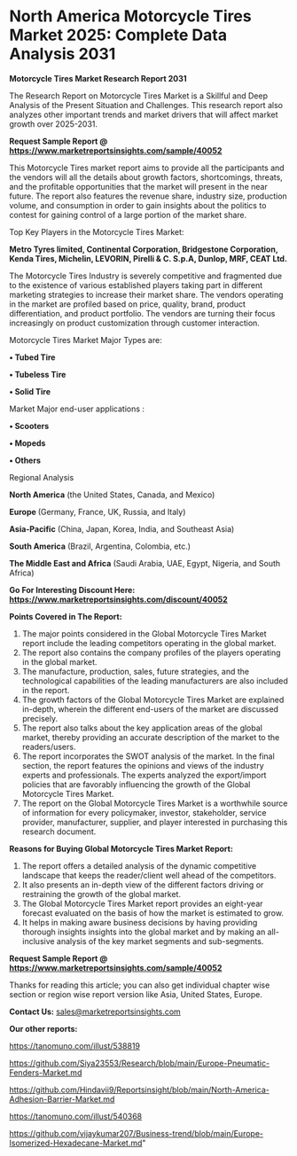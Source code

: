 # North America Motorcycle Tires Market 2025: Complete Data Analysis 2031

<strong>Motorcycle Tires Market Research Report 2031</strong>

The Research Report on Motorcycle Tires Market is a Skillful and Deep Analysis of the Present Situation and Challenges. This research report also analyzes other important trends and market drivers that will affect market growth over 2025-2031.

<strong>Request Sample Report @ <a href=https://www.marketreportsinsights.com/sample/40052>https://www.marketreportsinsights.com/sample/40052</a></strong>

This Motorcycle Tires market report aims to provide all the participants and the vendors will all the details about growth factors, shortcomings, threats, and the profitable opportunities that the market will present in the near future. The report also features the revenue share, industry size, production volume, and consumption in order to gain insights about the politics to contest for gaining control of a large portion of the market share.

Top Key Players in the Motorcycle Tires Market:

<strong>Metro Tyres limited, Continental Corporation, Bridgestone Corporation, Kenda Tires, Michelin, LEVORIN, Pirelli & C. S.p.A, Dunlop, MRF, CEAT Ltd.</strong>

The Motorcycle Tires Industry is severely competitive and fragmented due to the existence of various established players taking part in different marketing strategies to increase their market share. The vendors operating in the market are profiled based on price, quality, brand, product differentiation, and product portfolio. The vendors are turning their focus increasingly on product customization through customer interaction.

Motorcycle Tires Market Major Types are:

<strong>•  Tubed Tire

•  Tubeless Tire

•  Solid Tire</strong>

Market Major end-user applications :

<strong>•  Scooters

•  Mopeds

•  Others</strong>

Regional Analysis

</u><strong><b>North America</b></strong> (the United States, Canada, and Mexico)

<strong><b>Europe </b></strong>(Germany, France, UK, Russia, and Italy)

<strong><b>Asia-Pacific</b></strong> (China, Japan, Korea, India, and Southeast Asia)

<strong><b>South America</b></strong> (Brazil, Argentina, Colombia, etc.)

<strong><b>The Middle East and Africa</b></strong> (Saudi Arabia, UAE, Egypt, Nigeria, and South Africa)

<strong>Go For Interesting Discount Here: <a href=https://www.marketreportsinsights.com/discount/40052>https://www.marketreportsinsights.com/discount/40052</a></strong>

<strong>Points Covered in The Report:</strong>
<ol>
  <li>The major points considered in the Global Motorcycle Tires Market report include the leading competitors operating in the global market.</li>
  <li>The report also contains the company profiles of the players operating in the global market.</li>
  <li>The manufacture, production, sales, future strategies, and the technological capabilities of the leading manufacturers are also included in the report.</li>
  <li>The growth factors of the Global Motorcycle Tires Market are explained in-depth, wherein the different end-users of the market are discussed precisely.</li>
  <li>The report also talks about the key application areas of the global market, thereby providing an accurate description of the market to the readers/users.</li>
  <li>The report incorporates the SWOT analysis of the market. In the final section, the report features the opinions and views of the industry experts and professionals. The experts analyzed the export/import policies that are favorably influencing the growth of the Global Motorcycle Tires Market.</li>
  <li>The report on the Global Motorcycle Tires Market is a worthwhile source of information for every policymaker, investor, stakeholder, service provider, manufacturer, supplier, and player interested in purchasing this research document.</li>
</ol>
<strong>Reasons for Buying Global Motorcycle Tires Market Report:</strong>

<ol>
  <li>The report offers a detailed analysis of the dynamic competitive landscape that keeps the reader/client well ahead of the competitors.</li>
  <li>It also presents an in-depth view of the different factors driving or restraining the growth of the global market.</li>
  <li>The Global Motorcycle Tires Market report provides an eight-year forecast evaluated on the basis of how the market is estimated to grow.</li>
  <li>It helps in making aware business decisions by having providing thorough insights insights into the global market and by making an all-inclusive analysis of the key market segments and sub-segments.</li>
</ol>
<strong>Request Sample Report @ <a href=https://www.marketreportsinsights.com/sample/40052>https://www.marketreportsinsights.com/sample/40052</a></strong>


Thanks for reading this article; you can also get individual chapter wise section or region wise report version like Asia, United States, Europe.

<strong>Contact Us:</strong>
sales@marketreportsinsights.com

<strong>Our other reports:</strong>

<a href=https://tanomuno.com/illust/538819>https://tanomuno.com/illust/538819</a>

<a href=https://github.com/Siya23553/Research/blob/main/Europe-Pneumatic-Fenders-Market.md>https://github.com/Siya23553/Research/blob/main/Europe-Pneumatic-Fenders-Market.md</a>

<a href=https://github.com/Hindavii9/Reportsinsight/blob/main/North-America-Adhesion-Barrier-Market.md>https://github.com/Hindavii9/Reportsinsight/blob/main/North-America-Adhesion-Barrier-Market.md</a>

<a href=https://tanomuno.com/illust/540368>https://tanomuno.com/illust/540368</a>

<a href=https://github.com/vijaykumar207/Business-trend/blob/main/Europe-Isomerized-Hexadecane-Market.md>https://github.com/vijaykumar207/Business-trend/blob/main/Europe-Isomerized-Hexadecane-Market.md</a>"
